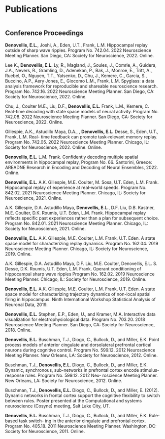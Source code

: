 # Publications

```{include} _static/publications.txt
```

## Conference Proceedings

**Denovellis, E.L.**, Joshi, A., Eden, U.T., Frank, L.M. Hippocampal replay outside of sharp wave ripples. Program No. 742.04. 2022 Neuroscience Meeting Planner. San Diego, CA: Society for Neuroscience, 2022. Online.

Lee K., **Denovellis, E.L.** Ly, R., Magland, J., Soules, J., Comrie, A., Guidera, J.A., Nevers, R., Gramling, D., Adenekan, P., Bak, J., Monroe, E., Tritt, A., Ruebel, O., Nguyen, T.T., Yatsenko, D., Chu, J., Kemere, C., Garcia, S., Buccino, A.P., Aery Jones, E., Giocomo L.M., Frank, L.M. Spyglass: a data analysis framework for reproducible and shareable neuroscience research. Program No. 742.16. 2022 Neuroscience Meeting Planner. San Diego, CA: Society for Neuroscience, 2022. Online.

Chu, J., Coulter M.E., Liu, D.F., **Denovellis, E.L.** Frank, L.M., Kemere, C. Real-time decoding with state space models of neural activity. Program No. 742.08. 2022 Neuroscience Meeting Planner. San Diego, CA: Society for Neuroscience, 2022. Online.

Gillespie, A.K., Astudillo Maya, D.A., , **Denovellis, E.L.** Desse, S., Eden, U.T., Frank, L.M. Real- time feedback can promote task-relevant memory replay. Program No. 742.05. 2022 Neuroscience Meeting Planner. Chicago, IL: Society for Neuroscience, 2022. Online. Online.

**Denovellis, E.L.** L.M. Frank. Confidently decoding multiple spatial environments in hippocampal replay, Program No. 66. Santorini, Greece: AREADNE Research in Encoding and Decoding of Neural Ensembles, 2022. Online.

**Denovellis, E.L.** A.K. Gillespie, M.E. Coulter, M. Sosa, U.T. Eden, L.M. Frank. Hippocampal replay of experience at real-world speeds. Program No. 842.02. 2021 Neuroscience Meeting Planner. Chicago, IL: Society for Neuroscience, 2021. Online.

A.K. Gillespie, D.A. Astudillo Maya, **Denovellis, E.L.**, D.F. Liu, D.B. Kastner, M.E. Coulter, D.K. Roumis, U.T. Eden, L.M. Frank. Hippocampal replay reflects specific past experiences rather than a plan for subsequent choice. Program No. 842.01. 2021 Neuroscience Meeting Planner. Chicago, IL: Society for Neuroscience, 2021. Online.

**Denovellis, E.L.** A.K. Gillespie, M.E. Coulter, L.M. Frank, U.T. Eden. A state space model for characterizing replay dynamics. Program No. 162.04. 2019 Neuroscience Meeting Planner. Chicago, IL: Society for Neuroscience, 2019. Online.

A.K. Gillespie, D.A. Astudillo Maya, D.F. Liu, M.E. Coulter, Denovellis, E.L. S. Desse, D.K. Roumis, U.T. Eden, L.M. Frank. Operant conditioning of hippocampal sharp wave ripples Program No. 162.02. 2019 Neuroscience Meeting Planner. Chicago, IL: Society for Neuroscience, 2019. Online.

**Denovellis, E.L.** A.K. Gillespie, M.E. Coulter, L.M. Frank, U.T. Eden. A state space model for characterizing trajectory dynamics of non-local spatial firing in hippocampus. Ninth International Workshop Statistical Analysis of Neuronal Data, 2019.

**Denovellis, E.L.** Stephen, E.P., Eden, U., and Kramer, M.A. Interactive data visualization for electrophysiological data. Program No. 703.20. 2018 Neuroscience Meeting Planner. San Diego, CA: Society for Neuroscience, 2018. Online.

**Denovellis, E.L.** Buschman, T.J., Diogo, C., Bullock, D., and Miller, E.K. Point process models of anterior cingulate and dorsolateral prefrontal cortical neurons during cognitive control. Program No. 599.12. 2012 Neuroscience Meeting Planner. New Orleans, LA: Society for Neuroscience, 2012. Online.

Buschman, T.J., **Denovellis, E.L.** Diogo, C., Bullock, D., and Miller, E.K. Dynamic, synchronous, sub-networks in prefrontal cortex encode stimulus-response rules. Program No. 599.12. 2012 Neu- roscience Meeting Planner. New Orleans, LA: Society for Neuroscience, 2012. Online.

Buschman, T.J., **Denovellis, E.L.** Diogo, C., Bullock, D., and Miller, E. (2012). Dynamic networks in frontal cortex support the cognitive flexibility to switch between rules. Poster presented at the Computational and systems neuroscience (Cosyne) meeting, Salt Lake City, UT.

**Denovellis, E.L.** Buschman, T.J., Diogo, C., Bullock, D., and Miller, E.K. Rule-based task switch- ing in the anterior cingulate and prefrontal cortex. Program No. 405.18. 2011 Neuroscience Meeting Planner. Washington, DC: Society for Neuroscience, 2011. Online.
